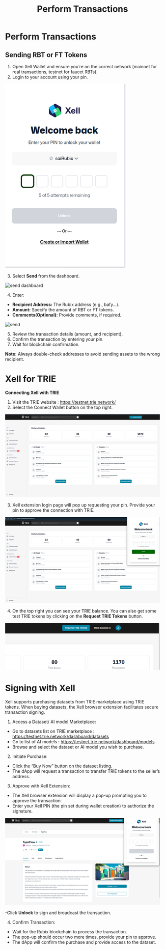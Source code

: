 ﻿---
title: Perform Transactions
sidebar_label: Perform Transactions
---

<!-- File: docs/xell-wallet/send-receive.md -->
# Perform Transactions

## Sending RBT or FT Tokens 
1. Open Xell Wallet and ensure you’re on the correct network (mainnet for real
transactions, testnet for faucet RBTs).
2. Login to your account using your pin.

![Xell Home](/img/xellimages/restore/restore2.png)

3. Select **Send** from the dashboard.

![send dashboard](/img/xellimages/transactions/dashboard.png)

4. Enter:
- **Recipient Address:** The Rubix address (e.g., bafy...).
- **Amount:** Specify the amount of RBT or FT tokens.
- **Comments(Optional):** Provide comments, if required.

![send ](/img/xellimages/transactions/sendaddr.png)

5. Review the transaction details (amount, and recipient).
6. Confirm the transaction by entering your pin.
7. Wait for blockchain confirmation.

**Note:** Always double-check addresses to avoid sending assets to the wrong recipient.

# Xell for TRIE

**Connecting Xell with TRIE**
1. Visit the TRIE website : https://testnet.trie.network/
2. Select the Connect Wallet button on the top right.

![trie image1](/img/xellimages/trie-xell/trie-xell-1.png)

3. Xell extension login page will pop up requesting your pin. Provide your pin to approve the connection with TRIE.

![trie image2](/img/xellimages/trie-xell/trie-xell-2.png)

4. On the top right you can see your TRIE balance. You can also get some test TRIE
tokens by clicking on the **Request TRIE Tokens** button.

![trie image3](/img/xellimages/trie-xell/trie-xell-3.png)

# Signing with Xell

Xell supports purchasing datasets from TRIE marketplace using TRIE tokens. When
buying datasets, the Xell browser extension facilitates secure transaction signing.
1. Access a Dataset/ AI model Marketplace:
- Go to datasets list on TRIE marketplace :
https://testnet.trie.network/dashboard/datasets
- Go to list of AI models : https://testnet.trie.network/dashboard/models
- Browse and select the dataset or AI model you wish to purchase.

2. Initiate Purchase:
- Click the “Buy Now” button on the dataset listing.
- The dApp will request a transaction to transfer TRIE tokens to the seller’s address.
3. Approve with Xell Extension:
- The Xell browser extension will display a pop-up prompting you to approve the transaction.
- Enter your Xell PIN (the pin set during wallet creation) to authorize the signature.

![trie image4](/img/xellimages/trie-xell/Trie-xell.png)

-Click **Unlock** to sign and broadcast the transaction.

4. Confirm Transaction:
- Wait for the Rubix blockchain to process the transaction.
- The pop-up should occur two more times, provide your pin to approve.
- The dApp will confirm the purchase and provide access to the dataset.

